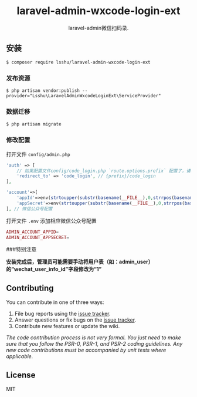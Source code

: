 <h1 align="center"> laravel-admin-wxcode-login-ext </h1>

<p align="center"> laravel-admin微信扫码录.</p>


## 安装

```shell
$ composer require lsshu/laravel-admin-wxcode-login-ext
```

### 发布资源
```shell
$ php artisan vendor:publish --provider="Lsshu\LaravelAdminWxcodeLoginExt\ServiceProvider"
```
### 数据迁移
```shell
$ php artisan migrate
```
### 修改配置 
打开文件 `config/admin.php`
```php
'auth' => [
    // 如果配置文件config/code_login.php `route.options.prefix` 配置了，请在下面设置相应值
    'redirect_to' => 'code_login', // {prefix}/code_login
],

'account'=>[
    'appId'=>env(strtoupper(substr(basename(__FILE__),0,strrpos(basename(__FILE__),'.'))).'_ACCOUNT_APPID',''),
    'appSecret'=>env(strtoupper(substr(basename(__FILE__),0,strrpos(basename(__FILE__),'.'))).'_ACCOUNT_APPSECRET',''),
], // 微信公众号配置
```
打开文件 `.env` 添加相应微信公众号配置
```php
ADMIN_ACCOUNT_APPID=
ADMIN_ACCOUNT_APPSECRET=

```
###特别注意

**安装完成后，管理员可能需要手动将用户表（如：admin_user）的“wechat_user_info_id”字段修改为“1”**

## Contributing

You can contribute in one of three ways:

1. File bug reports using the [issue tracker](https://github.com/lsshu/laravel-admin-wxcode-login-ext/issues).
2. Answer questions or fix bugs on the [issue tracker](https://github.com/lsshu/laravel-admin-wxcode-login-ext/issues).
3. Contribute new features or update the wiki.

_The code contribution process is not very formal. You just need to make sure that you follow the PSR-0, PSR-1, and PSR-2 coding guidelines. Any new code contributions must be accompanied by unit tests where applicable._

## License

MIT